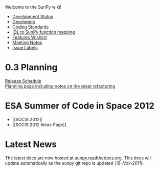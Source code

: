 Welcome to the SunPy wiki!

* [Development Status](https://github.com/sunpy/sunpy/wiki/Development-Status)
* [Developers](http://github.com/sunpy/sunpy/wiki/Developers)
* [Coding Standards](http://github.com/sunpy/sunpy/wiki/Developer-Standards)
* [IDL to SunPy function mapping](http://github.com/sunpy/sunpy/wiki/IDL-to-SunPy-function-mapping)
* [Features Wishlist](http://github.com/sunpy/sunpy/wiki/Feature-Wishlist)
* [Meeting Notes](http://github.com/sunpy/sunpy/wiki/Meeting-Notes)
* [Issue Labels](http://github.com/sunpy/sunpy/wiki/Issue-Labels)

# 0.3 Planning
[Release Schedule](https://github.com/sunpy/sunpy/wiki/0.3-Release-Schedule)  
[Planning page including notes on the great refactoring](https://github.com/sunpy/sunpy/wiki/0.3-Planning)

# ESA Summer of Code in Space 2012
* [[SOCIS 2012]]
* [[SOCIS 2012 Ideas Page]]

# Latest News

The latest docs are now hosted at [sunpy.readthedocs.org](http://sunpy.readthedocs.org/). This docs will update automatically as the sunpy git repo is updated (_16-Nov-2011_).